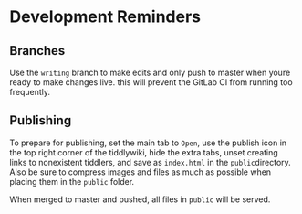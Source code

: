 # Development Reminders

## Branches
Use the `writing` branch to make edits and only push to master when youre ready to make changes live. this will prevent the GitLab CI from running too frequently.

## Publishing
To prepare for publishing, set the main tab to `Open`, use the publish icon in the top right corner of the tiddlywiki, hide the extra tabs, unset creating links to nonexistent tiddlers, and save as `index.html` in the `public`directory. Also be sure to compress images and files as much as possible when placing them in the `public` folder.

When merged to master and pushed, all files in `public` will be served.
